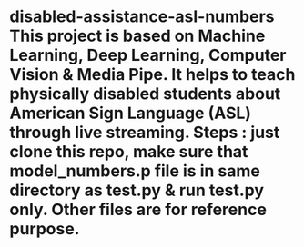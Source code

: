 # disabled-assistance-asl-numbers This project is based on Machine Learning, Deep Learning, Computer Vision &amp; Media Pipe. It helps to teach physically disabled students about American Sign Language (ASL) through live streaming. Steps : just clone this repo, make sure that model_numbers.p file is in same directory as test.py & run test.py only. Other files are for reference purpose.
